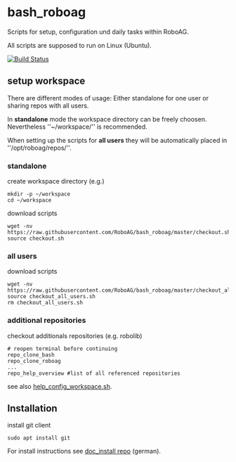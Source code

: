 # bash_roboag
Scripts for setup, configuration und daily tasks within RoboAG.

All scripts are supposed to run on Linux (Ubuntu).

[![Build Status](https://travis-ci.org/RoboAG/bash_roboag.svg?branch=master)](https://travis-ci.org/RoboAG/bash_roboag)

## setup workspace
There are different modes of usage: Either standalone for one user or sharing
repos with all users.

In **standalone** mode the workspace directory can be freely choosen.
Nevertheless ''~/workspace/'' is recommended.

When setting up the scripts for **all users** they will be automatically
placed in ''/opt/roboag/repos/''.

### standalone
create workspace directory (e.g.)

    mkdir -p ~/workspace
    cd ~/workspace


download scripts

    wget -nv https://raw.githubusercontent.com/RoboAG/bash_roboag/master/checkout.sh
    source checkout.sh

### all users
download scripts

    wget -nv https://raw.githubusercontent.com/RoboAG/bash_roboag/master/checkout_all_users.sh
    source checkout_all_users.sh
    rm checkout_all_users.sh

### additional repositories
checkout additionals repositories (e.g. robolib)

    # reopen terminal before continuing
    repo_clone_bash
    repo_clone_roboag
    ...
    repo_help_overview #list of all referenced repositories

see also [help_config_workspace.sh](scripts/help/help_config_workspace.sh).


## Installation
install git client

    sudo apt install git


For install instructions see [doc_install repo](https://github.com/RoboAG/doc_install) (german).
